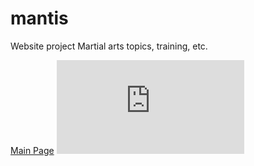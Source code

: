 # mantis
Website project
Martial arts topics, training, etc.

[Main Page](https://kungfuwu.github.io/mantis/main)
![kungfustock](https://www.publicdomainpictures.net/en/view-image.php?image=264153&picture=silhouette-kung-fu-wushu-shaolin)
